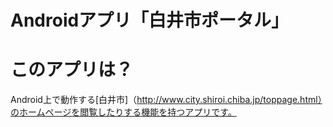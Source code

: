 # Androidアプリ「白井市ポータル」

# このアプリは？
Android上で動作する[白井市]（http://www.city.shiroi.chiba.jp/toppage.html）のホームページを閲覧したりする機能を持つアプリです。
